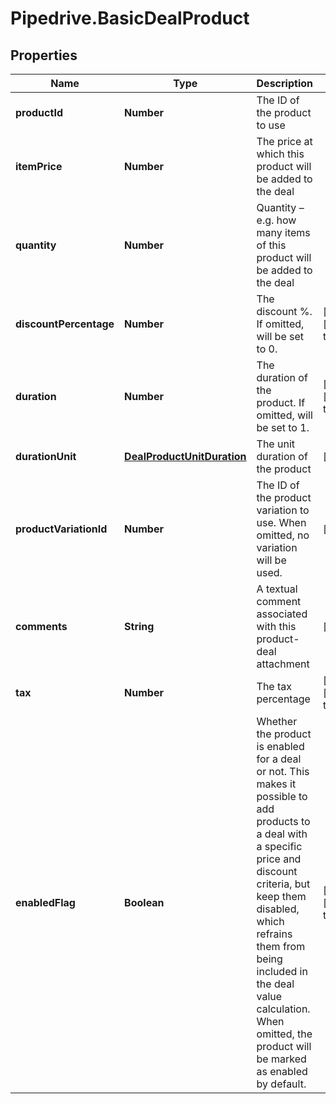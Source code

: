 # Pipedrive.BasicDealProduct

## Properties

Name | Type | Description | Notes
------------ | ------------- | ------------- | -------------
**productId** | **Number** | The ID of the product to use |
**itemPrice** | **Number** | The price at which this product will be added to the deal |
**quantity** | **Number** | Quantity – e.g. how many items of this product will be added to the deal |
**discountPercentage** | **Number** | The discount %. If omitted, will be set to 0. | [optional] [default to 0]
**duration** | **Number** | The duration of the product. If omitted, will be set to 1. | [optional] [default to 1]
**durationUnit** | [**DealProductUnitDuration**](DealProductUnitDuration.md) | The unit duration of the product | [optional]
**productVariationId** | **Number** | The ID of the product variation to use. When omitted, no variation will be used. | [optional]
**comments** | **String** | A textual comment associated with this product-deal attachment | [optional]
**tax** | **Number** | The tax percentage | [optional] [default to 0]
**enabledFlag** | **Boolean** | Whether the product is enabled for a deal or not. This makes it possible to add products to a deal with a specific price and discount criteria, but keep them disabled, which refrains them from being included in the deal value calculation. When omitted, the product will be marked as enabled by default. | [optional] [default to true]


